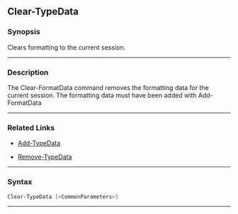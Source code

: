 
Clear-TypeData
--------------
### Synopsis
Clears formatting to the current session.

---
### Description

The Clear-FormatData command removes the formatting data for the current session.
The formatting data must have been added with Add-FormatData

---
### Related Links
* [Add-TypeData](Add-TypeData.md)



* [Remove-TypeData](Remove-TypeData.md)



---
### Syntax
```PowerShell
Clear-TypeData [<CommonParameters>]
```
---


